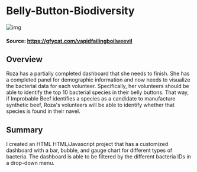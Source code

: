 # Belly-Button-Biodiversity

![img](https://github.com/Edgarhv/Belly-Button-Biodiversity/blob/d954e5072e7dc6d527d9e5022391895075eb7477/VapidFailingBoilweevil-mobile.gif)

#### Source: https://gfycat.com/vapidfailingboilweevil

## Overview

Roza has a partially completed dashboard that she needs to finish. She has a completed panel for demographic information and now needs to visualize the bacterial data for each volunteer. Specifically, her volunteers should be able to identify the top 10 bacterial species in their belly buttons. That way, if Improbable Beef identifies a species as a candidate to manufacture synthetic beef, Roza's volunteers will be able to identify whether that species is found in their navel.

## Summary

I created an HTML HTML/Javascript project that has a customized dashboard with a bar, bubble, and gauge chart for different types of bacteria. The dashboard is able to be filtered by the different bacteria IDs in a drop-down menu.
